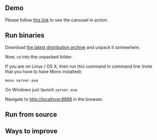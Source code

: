 ## Demo

Please follow [this link](http://128.199.172.229:8888/) to see the carousel in action.

## Run binaries

Download [the latest distribution archive](https://github.com/PavelBastov/carousel/blob/master/dist/carousel-0.0.1.zip?raw=true) and unpack it somewhere.

Now, `cd` into the unpacked folder.

If you are on Linux / OS X, then run this command in command line (note that you have to have Mono installed):

`mono server.exe`

On Windows just launch `server.exe`

Navigate to [http://localhost:8888](http://localhost:8888) in the browser.

## Run from source

## Ways to improve
